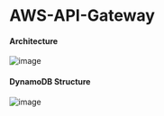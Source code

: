 # AWS-API-Gateway


#### Architecture

![image](https://user-images.githubusercontent.com/75940798/205504997-546df2fa-2b48-4a90-8a50-da5d76f3d98d.png)




#### DynamoDB Structure

![image](https://user-images.githubusercontent.com/75940798/205502605-51a25af8-8e2e-4b5b-a99a-4c46e1855517.png)
